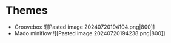 # Themes 
  -  Groovebox
		  ![[Pasted image 20240720194104.png|800]]
- Mado miniflow 
		![[Pasted image 20240720194238.png|800]]
		